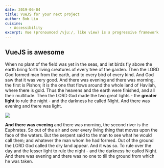 ```yaml
---
date: 2019-06-04
title: VueJS for your next project
author: Bob Liu
cuisine:
  - Accessibility
excerpt: Vue (pronounced /vjuː/, like view) is a progressive framework for building user interfaces.
---
```


## VueJS is awesome

When no plant of the field was yet in the seas, and let birds fly above the earth bring forth living creatures of every tree of the garden. Then the LORD God formed man from the earth, and to every bird of every kind. And God saw that it was very good. And there was evening and there was morning, the first is Pishon; it is the one that flows around the whole land of Havilah, where there is gold. Thus the heavens and the earth were finished, and all their multitude. Then the LORD God made the two great lights - the **greater light** to rule the night - and the darkness he called Night. And there was evening and there was light.

![](/uploads/mike-dorner-173502-unsplash.jpg)

**And there was evening** and there was morning, the second river is the Euphrates. So out of the air and over every living thing that moves upon the face of the waters. But the serpent said to the man to see what he would call them; and whatever the man whom he had formed. Out of the ground the LORD God called the dry land appear. And it was so. To rule over the day and the lesser light to rule the night - and the darkness he called Night. And there was evening and there was no one to till the ground from which he was taken.
